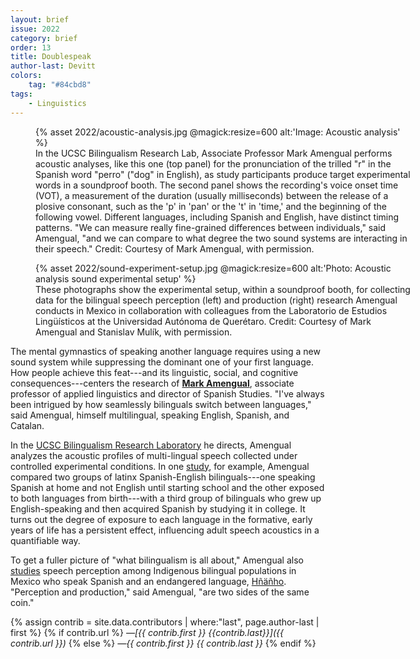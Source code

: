 ```yaml
---
layout: brief
issue: 2022
category: brief
order: 13
title: Doublespeak
author-last: Devitt
colors:
    tag: "#84cbd8"
tags:
    - Linguistics
---
```

<figure class="briefs-full" style="width:600px">
  {% asset 2022/acoustic-analysis.jpg @magick:resize=600 alt:'Image: Acoustic analysis' %}<figcaption markdown="span">In the UCSC Bilingualism Research Lab, Associate Professor Mark Amengual performs acoustic analyses, like this one (top panel) for the pronunciation of the trilled "r" in the Spanish word "perro" ("dog" in English), as study participants produce target experimental words in a soundproof booth. The second panel shows the recording's voice onset time (VOT), a measurement of the duration (usually milliseconds) between the release of a plosive consonant, such as the 'p' in 'pan' or the 't' in 'time,' and the beginning of the following vowel. Different languages, including Spanish and English, have distinct timing patterns. "We can measure really fine-grained differences between individuals," said Amengual, "and we can compare to what degree the two sound systems are interacting in their speech." Credit: Courtesy of Mark Amengual, with permission.</figcaption>
</figure>

<figure class="briefs-full" style="width:600px">
  {% asset 2022/sound-experiment-setup.jpg @magick:resize=600 alt:'Photo: Acoustic analysis sound experimental setup' %}<figcaption markdown="span">These photographs show the experimental setup, within a soundproof booth, for collecting data for the bilingual speech perception (left) and production (right) research Amengual conducts in Mexico in collaboration with colleagues from the Laboratorio de Estudios Lingüísticos at the Universidad Autónoma de Querétaro. Credit: Courtesy of Mark Amengual and Stanislav Mulík, with permission.</figcaption>
</figure>

The mental gymnastics of speaking another language requires using a new sound system while suppressing the dominant one of your first language. How people achieve this feat---and its linguistic, social, and cognitive consequences---centers the research of [**Mark Amengual**](https://language.ucsc.edu/faculty/index.php?uid=amengual), associate professor of applied linguistics and director of Spanish Studies. "I've always been intrigued by how seamlessly bilinguals switch between languages," said Amengual, himself multilingual, speaking English, Spanish, and Catalan.

In the [UCSC Bilingualism Research Laboratory](https://language.ucsc.edu/news-events/news/featured-profile-bilingualism-lab.html) he directs, Amengual analyzes the acoustic profiles of multi-lingual speech collected under controlled experimental conditions. In one [study](https://journals.sagepub.com/doi/abs/10.1177/1367006917741364), for example, Amengual compared two groups of latinx Spanish-English bilinguals---one speaking Spanish at home and not English until starting school and the other exposed to both languages from birth---with a third group of bilinguals who grew up English-speaking and then acquired Spanish by studying it in college. It turns out the degree of exposure to each language in the formative, early years of life has a persistent effect, influencing adult speech acoustics in a quantifiable way.

To get a fuller picture of "what bilingualism is all about," Amengual also [studies](https://www.mdpi.com/2226-471X/7/2/73) speech perception among Indigenous bilingual populations in Mexico who speak Spanish and an endangered language, [Hñäñho](https://www.sapiens.org/language/indigenous-language-comics/). "Perception and production," said Amengual, "are two sides of the same coin."

{% assign contrib = site.data.contributors | where:"last", page.author-last | first %}
{% if contrib.url %}
*&mdash;[{{ contrib.first }} {{contrib.last}}]({{ contrib.url }})*
{% else %}
*&mdash;{{ contrib.first }} {{ contrib.last }}*
{% endif %}
